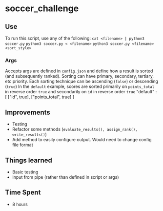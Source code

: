 # soccer_challenge

## Use
To run this script, use any of the following:
`cat <filename> | python3 soccer.py`
`python3 soccer.py < <filename>`
`python3 soccer.py <filename> <sort_style>`

### Args
Accepts args are defined in `config.json` and define how a result is sorted (and subsequently ranked).
Sorting can have primary, secondary, tertiary, etc priority.  Each sorting technique can be ascending (`false`) or descending (`true`)
In the `default` example, scores are sorted primarily on `points_total` in reverse order `true` and secondarily on `id` in reverse order `true`
"default" : [
        ["id", true],
        ["points_total", true]
    ]


## Improvements
- Testing
- Refactor some methods (`evaluate_results(), assign_rank(), write_results()`)
- Add method to easily configure output.  Would need to change config file format


## Things learned
- Basic testing
- Input from pipe (rather than defined in script or args)


## Time Spent
- 8 hours